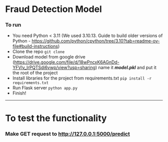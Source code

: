 # Fraud Detection Model
### To run
- You need Python < 3.11 (We used 3.10.13. Guide to build older versions of Python - https://github.com/python/cpython/tree/3.10?tab=readme-ov-file#build-instructions)
- Clone the repo `git clone`
- Download model from google drive (https://drive.google.com/file/d/18wPncxK6AGnDd-YFVlv_lrPQTSdi6vwp/view?usp=sharing) name it **_model.pkl_** and put it the root of the project
- Install libraries for the project from requirements.txt `pip install -r requirements.txt`
- Run Flask server `python app.py`
- Finish!
-------------------------
# To test the functionality
### Make GET request to http://127.0.0.1:5000/predict
